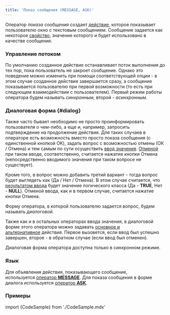 ```yaml
---
title: 'Показ сообщения (MESSAGE, ASK)'
---
```


Оператор *показа сообщения* создает [действие](Действия.md), которое показывает пользователю окно с текстовым сообщением. Сообщение задается как некоторое [свойство](Свойства.md), значение которого и будет использовано в качестве сообщения.

### Управление потоком

По умолчанию созданное действие останавливает поток выполнения до тех пор, пока пользователь не закроет сообщение. Однако это поведение можно изменить при помощи соответствующей опции - в этом случае созданное действие завершается сразу, а сообщение показывается пользователю при первой возможности (то есть при следующем взаимодействии с пользователем). Первый режим работы оператора будем называть *синхронным*, второй - *асинхронным*.

### Диалоговая форма {#dialog}

Также часто бывает необходимо не просто проинформировать пользователя о чем-либо, а еще и, например, запросить подтверждение на продолжение действия. Для таких случаев в операторе есть возможность вместо просто показа сообщения (с единственной кнопкой OK), задать вопрос с возможностью отмены (ОК / Отмена) и тем самым по сути осуществить [ввод значения](Ввод_значения.md). [Отменой](Ввод_значения.md#result) при таком вводе, соответственно, считается нажатие кнопки Отмена (непосредственно вводимого значения при таком вопросе не существует).

Кроме того, в вопрос можно добавить третий вариант - тогда вопрос будет выглядеть как (Да / Нет / Отмена). В этом случае считается, что [результатом ввода](Ввод_значения.md#result) будет значение логического класса (Да - **TRUE**, Нет - **NULL**). Отменой ввода, как и в первом случае, считается нажатие кнопки Отмена.

Форму оператора, в которой пользователю задается вопрос, будем называть *диалоговой*. 

Также как и в остальных операторах ввода значения, в диалоговой форме этого оператора можно задавать [основное и альтернативное](Ввод_значения.md#result) действия. Первое вызовется, если ввод был успешно завершен, второе - в обратном случае (если ввод был отменен).

Диалоговая форма оператора доступна только в синхронном режиме.

### Язык

Для объявления действия, показывающего сообщение, используется [оператор **MESSAGE**](Оператор_MESSAGE.md). Для показа сообщения в форме диалога используется [оператор **ASK**](Оператор_ASK.md).

### Примеры


import {CodeSample} from './CodeSample.mdx'

<CodeSample url="https://ru-documentation.lsfusion.org/sample?file=ActionSample&block=message"/>

  


<CodeSample url="https://ru-documentation.lsfusion.org/sample?file=ActionSample&block=ask"/>
